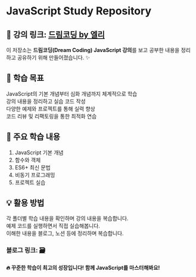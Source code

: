 # JavaScript Study Repository
## 📖 강의 링크: [드림코딩 by 엘리](https://www.youtube.com/@dream-coding) </br>
이 저장소는 **드림코딩(Dream Coding) JavaScript 강의**를 보고 공부한 내용을 정리하고 공유하기 위해 만들어졌습니다. ✨

## 🚀 학습 목표
JavaScript의 기본 개념부터 심화 개념까지 체계적으로 학습</br>
강의 내용을 정리하고 실습 코드 작성</br>
다양한 예제와 프로젝트를 통해 실력 향상</br>
코드 리뷰 및 리팩토링을 통한 최적화 연습

## 📌 주요 학습 내용

1. JavaScript 기본 개념
2. 함수와 객체
3. ES6+ 최신 문법
4. 비동기 프로그래밍
5. 프로젝트 실습

## 💡 활용 방법
각 폴더별 학습 내용을 확인하며 강의 내용을 복습합니다.</br>
예제 코드를 실행하면서 직접 실습해봅니다.</br>
이해한 내용을 블로그, 노션 등에 정리하며 복습합니다.</br>

### 블로그 링크: [🗃️](https://rxxm.tistory.com/)


#### 🔥 꾸준한 학습이 최고의 성장입니다! 함께 JavaScript를 마스터해봐요!
